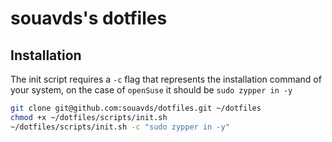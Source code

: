 # souavds's dotfiles

## Installation

The init script requires a `-c` flag that represents the installation command of your system, on the case of `openSuse` it should be `sudo zypper in -y`

```bash
git clone git@github.com:souavds/dotfiles.git ~/dotfiles
chmod +x ~/dotfiles/scripts/init.sh
~/dotfiles/scripts/init.sh -c "sudo zypper in -y"
```

